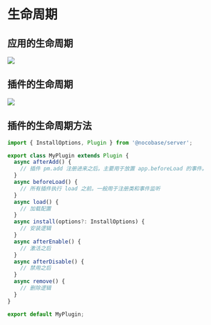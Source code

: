 # 生命周期

## 应用的生命周期

<img src="./index/app-flow.svg" style="max-width: 380px;" />

## 插件的生命周期

<img src="./index/pm-flow.svg" style="max-width: 600px;"  />

## 插件的生命周期方法

```ts
import { InstallOptions, Plugin } from '@nocobase/server';

export class MyPlugin extends Plugin {
  async afterAdd() {
    // 插件 pm.add 注册进来之后。主要用于放置 app.beforeLoad 的事件。
  }
  async beforeLoad() {
    // 所有插件执行 load 之前。一般用于注册类和事件监听
  }
  async load() {
    // 加载配置
  }
  async install(options?: InstallOptions) {
    // 安装逻辑
  }
  async afterEnable() {
    // 激活之后
  }
  async afterDisable() {
    // 禁用之后
  }
  async remove() {
    // 删除逻辑
  }
}

export default MyPlugin;
```
